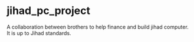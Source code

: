 # jihad_pc_project
A collaboration between brothers to help finance and build jihad computer.   It is up to Jihad standards.
